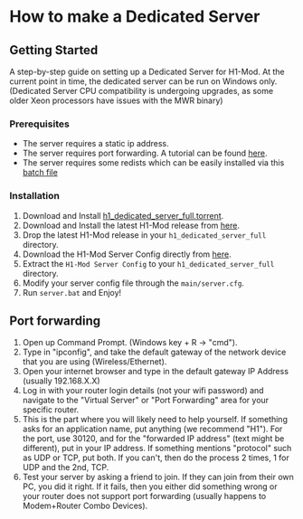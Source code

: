 # How to make a Dedicated Server

## Getting Started

A step-by-step guide on setting up a Dedicated Server for H1-Mod.
At the current point in time, the dedicated server can be run on Windows only. (Dedicated Server CPU compatibility is undergoing upgrades, as some older Xeon processors have issues with the MWR binary)

### Prerequisites

* The server requires a static ip address.
* The server requires port forwarding. A tutorial can be found [here](#port-forwarding).
* The server requires some redists which can be easily installed via this [batch file](https://git.io/redists)

### Installation

1. Download and Install [h1_dedicated_server_full.torrent](/files/h1_dedicated_server_full.torrent).
2. Download and Install the latest H1-Mod release from [here](https://github.com/h1-mod/h1-mod/releases).
3. Drop the latest H1-Mod release in your `h1_dedicated_server_full` directory.
4. Download the H1-Mod Server Config directly from [here](https://github.com/FragsAreUs/h1-mod-server-config/archive/refs/heads/main.zip).
5. Extract the `H1-Mod Server Config` to your `h1_dedicated_server_full` directory.
6. Modify your server config file through the `main/server.cfg`.
7. Run `server.bat` and Enjoy!

## Port forwarding

1. Open up Command Prompt. (Windows key + R -> "cmd").
2. Type in "ipconfig", and take the default gateway of the network device that you are using (Wireless/Ethernet).
3. Open your internet browser and type in the default gateway IP Address (usually 192.168.X.X)
4. Log in with your router login details (not your wifi password) and navigate to the "Virtual Server" or "Port Forwarding" area for your specific router.
5. This is the part where you will likely need to help yourself. If something asks for an application name, put anything (we recommend "H1"). For the port, use 30120, and for the "forwarded IP address" (text might be different), put in your IP address. If something mentions "protocol" such as UDP or TCP, put both. If you can't, then do the process 2 times, 1 for UDP and the 2nd, TCP.
6. Test your server by asking a friend to join. If they can join from their own PC, you did it right. If it fails, then you either did something wrong or your router does not support port forwarding (usually happens to Modem+Router Combo Devices).